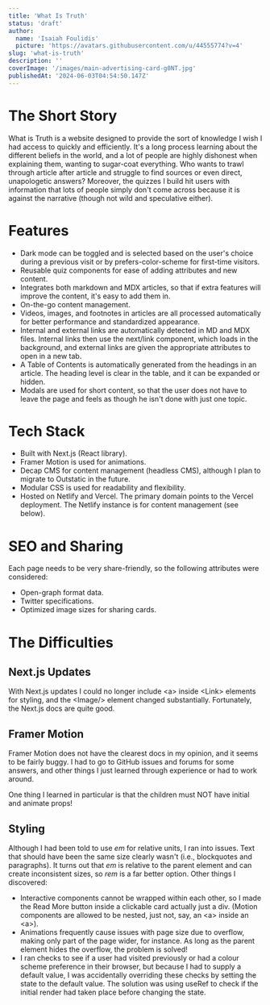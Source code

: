 ```yaml
---
title: 'What Is Truth'
status: 'draft'
author:
  name: 'Isaiah Foulidis'
  picture: 'https://avatars.githubusercontent.com/u/44555774?v=4'
slug: 'what-is-truth'
description: ''
coverImage: '/images/main-advertising-card-g0NT.jpg'
publishedAt: '2024-06-03T04:54:50.147Z'
---
```


# The Short Story

What is Truth is a website designed to provide the sort of knowledge I wish I had access to quickly and efficiently. It's a long process learning about the different beliefs in the world, and a lot of people are highly dishonest when explaining them, wanting to sugar-coat everything. Who wants to trawl through article after article and struggle to find sources or even direct, unapologetic answers? Moreover, the quizzes I build hit users with information that lots of people simply don't come across because it is against the narrative (though not wild and speculative either).

# Features

- Dark mode can be toggled and is selected based on the user's choice during a previous visit or by prefers-color-scheme for first-time visitors.
- Reusable quiz components for ease of adding attributes and new content.
- Integrates both markdown and MDX articles, so that if extra features will improve the content, it's easy to add them in.
- On-the-go content management.
- Videos, images, and footnotes in articles are all processed automatically for better performance and standardized appearance.
- Internal and external links are automatically detected in MD and MDX files. Internal links then use the next/link component, which loads in the background, and external links are given the appropriate attributes to open in a new tab.
- A Table of Contents is automatically generated from the headings in an article. The heading level is clear in the table, and it can be expanded or hidden.
- Modals are used for short content, so that the user does not have to leave the page and feels as though he isn't done with just one topic.

# Tech Stack

- Built with Next.js (React library).
- Framer Motion is used for animations.
- Decap CMS for content management (headless CMS), although I plan to migrate to Outstatic in the future.
- Modular CSS is used for readability and flexibility.
- Hosted on Netlify and Vercel. The primary domain points to the Vercel deployment. The Netlify instance is for content management (see below).

# SEO and Sharing

Each page needs to be very share-friendly, so the following attributes were considered:

- Open-graph format data.
- Twitter specifications.
- Optimized image sizes for sharing cards.

# The Difficulties

## Next.js Updates

With Next.js updates I could no longer include &lt;a&gt; inside &lt;Link&gt; elements for styling, and the &lt;Image/&gt; element changed substantially. Fortunately, the Next.js docs are quite good.

## Framer Motion

Framer Motion does not have the clearest docs in my opinion, and it seems to be fairly buggy. I had to go to GitHub issues and forums for some answers, and other things I just learned through experience or had to work around.

One thing I learned in particular is that the children must NOT have initial and animate props!

## Styling

Although I had been told to use *em* for relative units, I ran into issues. Text that should have been the same size clearly wasn't (i.e., blockquotes and paragraphs). It turns out that *em* is relative to the parent element and can create inconsistent sizes, so *rem* is a far better option. Other things I discovered:

- Interactive components cannot be wrapped within each other, so I made the Read More button inside a clickable card actually just a div. (Motion components are allowed to be nested, just not, say, an &lt;a&gt; inside an &lt;a&gt;).
- Animations frequently cause issues with page size due to overflow, making only part of the page wider, for instance. As long as the parent element hides the overflow, the problem is solved!
- I ran checks to see if a user had visited previously or had a colour scheme preference in their browser, but because I had to supply a default value, I was accidentally overriding these checks by setting the state to the default value. The solution was using useRef to check if the initial render had taken place before changing the state.